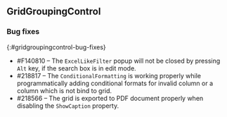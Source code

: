 ## GridGroupingControl
 
### Bug fixes
{:#gridgroupingcontrol-bug-fixes}

*	\#F140810 – The `ExcelLikeFilter` popup will not be closed by pressing `Alt` key, if the search box is in edit mode.
*	\#218817 – The `ConditionalFormatting` is working properly while programmatically adding conditional formats for invalid column or a column which is not bind to grid.
*	\#218566 – The grid is exported to PDF document properly when disabling the `ShowCaption` property.
